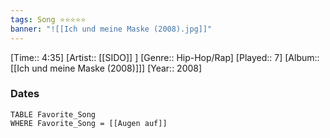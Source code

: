 ```yaml
---
tags: Song ⭐⭐⭐⭐⭐ 
banner: "![[Ich und meine Maske (2008).jpg]]"
---
```

[Time:: 4:35]
[Artist:: [[SIDO]] ]
[Genre:: Hip-Hop/Rap]
[Played:: 7]
[Album:: [[Ich und meine Maske (2008)]]]
[Year:: 2008]
### Dates
````dataview
TABLE Favorite_Song
WHERE Favorite_Song = [[Augen auf]]
````